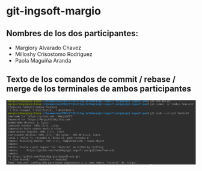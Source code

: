 # git-ingsoft-margio
## Nombres de los dos participantes:
- Margiory Alvarado Chavez
- Milloshy Crisostomo Rodriguez
- Paola Maguiña Aranda
## Texto de los comandos de commit / rebase / merge de los terminales de ambos participantes
![comandos commit](comandos-commit.png)




